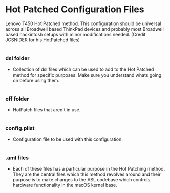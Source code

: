 # Hot Patched Configuration Files

Lenovo T450 Hot Patched method. This configuration should be universal across all Broadwell based ThinkPad devices and probably most Broadwell based hackintosh setups with minor modifications needed. (Credit JCSNIDER for his HotPatched files)

#

### dsl folder
 
- Collection of dsl files which can be used to add to the Hot Patched method for specific purposes. Make sure you understand whats going on before using them.

#

### off folder

- HotPatch files that aren't in use.

#

### config.plist

- Configuration file to be used with this configuration.

#

### .aml files

- Each of these files has a particular purpose in the Hot Patching method. They are the central files which this method revolves around and their purpose is to make changes to the ASL codebase which controls hardware functionality in the macOS kernel base. 